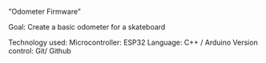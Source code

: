 "Odometer Firmware" 

Goal: Create a basic odometer for a skateboard

Technology used:
Microcontroller: ESP32
Language: C++ / Arduino
Version control: Git/ Github
